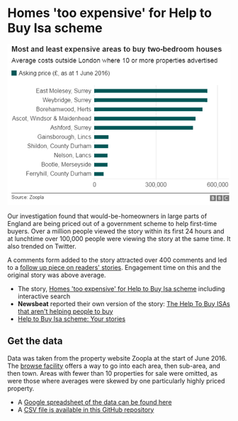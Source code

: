 # Homes 'too expensive' for Help to Buy Isa scheme

![](https://raw.githubusercontent.com/BBC-Data-Unit/helptobuy/master/2bedhousechart.png)

Our investigation found that would-be-homeowners in large parts of England are being priced out of a government scheme to help first-time buyers. Over a million people viewed the story within its first 24 hours and at lunchtime over 100,000 people were viewing the story at the same time. It also trended on Twitter.

A comments form added to the story attracted over 400 comments and led to a [follow up piece on readers' stories](http://www.bbc.co.uk/news/uk-england-36576068). Engagement time on this and the original story was above average.

* The story, [Homes 'too expensive' for Help to Buy Isa scheme](http://www.bbc.co.uk/news/uk-england-36424548) including interactive search
* **Newsbeat** reported their own version of the story: [The Help To Buy ISAs that aren't helping people to buy](http://www.bbc.co.uk/newsbeat/article/36575795/the-help-to-buy-isas-that-arent-helping-people-to-buy)
* [Help to Buy Isa scheme: Your stories](http://www.bbc.co.uk/news/uk-england-36576068)

## Get the data

Data was taken from the property website Zoopla at the start of June 2016. The [browse facility](http://www.zoopla.co.uk/house-prices/) offers a way to go into each area, then sub-area, and then town. Areas with fewer than 10 properties for sale were omitted, as were those where averages were skewed by one particularly highly priced property.

* A [Google spreadsheet of the data can be found here](https://docs.google.com/spreadsheets/d/1rBf9a3ZU1ecyCxK_jUhmjt2n8cRIvBqoQ5zwl7xs0Oo/edit#gid=0)
* A [CSV file is available in this GitHub repository](https://github.com/BBC-Data-Unit/helptobuy/blob/master/Help%20to%20Buy%20Isa%20cap-%20Data%20from%20Zoopla%2C%20as%20of%201st%20June%202016%20-%20Sheet1.csv)
